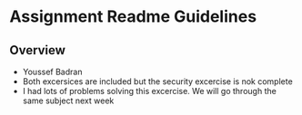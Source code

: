 # Assignment Readme Guidelines

## Overview

- Youssef Badran
- Both excersices are included but the security excercise is nok complete
- I had lots of problems solving this excercise. We will go through the same subject next week
